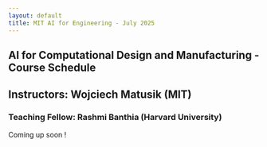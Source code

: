 ```yaml
---
layout: default
title: MIT AI for Engineering - July 2025
---
```

## AI for Computational Design and Manufacturing - Course Schedule
## Instructors: Wojciech Matusik (MIT)
### Teaching Fellow: Rashmi Banthia (Harvard University)

Coming up soon !